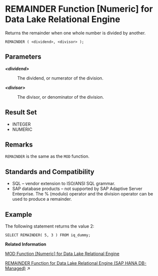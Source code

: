 <!-- loioa5788e7284f21015a4caecc7b2f96b10 -->

# REMAINDER Function \[Numeric\] for Data Lake Relational Engine

Returns the remainder when one whole number is divided by another.



```
REMAINDER ( <dividend>, <divisor> );
```



<a name="loioa5788e7284f21015a4caecc7b2f96b10__REMAINDER_parm1"/>

## Parameters


<dl>
<dt><b>

*<dividend\>*

</b></dt>
<dd>

The dividend, or numerator of the division.



</dd><dt><b>

*<divisor\>*

</b></dt>
<dd>

The divisor, or denominator of the division.



</dd>
</dl>



<a name="loioa5788e7284f21015a4caecc7b2f96b10__REMAINDER_returns1"/>

## Result Set

-   INTEGER
-   NUMERIC



<a name="loioa5788e7284f21015a4caecc7b2f96b10__REMAINDER_remarks1"/>

## Remarks

`REMAINDER` is the same as the `MOD` function.



<a name="loioa5788e7284f21015a4caecc7b2f96b10__REMAINDER_standards1"/>

## Standards and Compatibility

-   SQL – vendor extension to ISO/ANSI SQL grammar.
-   SAP database products – not supported by SAP Adaptive Server Enterprise. The % \(modulo\) operator and the division operator can be used to produce a remainder.



<a name="loioa5788e7284f21015a4caecc7b2f96b10__REMAINDER_example1"/>

## Example

The following statement returns the value 2:

```
SELECT REMAINDER( 5, 3 ) FROM iq_dummy;
```

**Related Information**  


[MOD Function \[Numeric\] for Data Lake Relational Engine](mod-function-numeric-for-data-lake-relational-engine-a5650e7.md "Returns the remainder when one whole number is divided by another.")

[REMAINDER Function for Data Lake Relational Engine (SAP HANA DB-Managed)](https://help.sap.com/viewer/a898e08b84f21015969fa437e89860c8/2023_4_QRC/en-US/c575f2fac8f94b1eaf49f8b8797a509f.html "Returns the remainder when one whole number is divided by another.") :arrow_upper_right:

